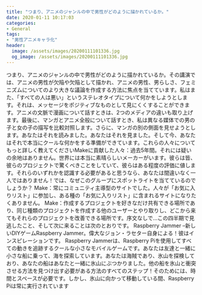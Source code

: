 ```yaml
---
title: "つまり、アニメのジャンルの中で男性がどのように描かれているか。"
date: 2020-01-11 10:17:03
categories:
- General
tags:
- "男性アニメキャラ化"
header:
  image: /assets/images/20200111101336.jpg
  og_image: /assets/images/20200111101336.jpg
---
```


つまり、アニメのジャンルの中で男性がどのように描かれているか。その講演では、アニメの男性が欠陥や欠陥として描かれ、アニメの男性、男らしさ、フェミニズムについてのより大きな議論を作成する方法に焦点を当てています。私はまた、「すべての人は悪い」というステレオタイプについて何かをしようとします。それは、メッセージをポジティブなものとして見にくくすることができます。アニメの文脈で漫画について話すときは、2つのメディアの違いも取り上げます。最後に、マンガとアニメ全般について話すとき、私は異なる媒体での男の子と女の子の描写を比較対照します。さらに、マンガの別の側面を見せようとします。あなたはそれを読みました。あなたはそれを見ました。そして今、あなたはそれで本当にクールな何かをする準備ができています。これらの人々についてもっと詳しく教えてくださいMakeに貢献した人々：過去5年間。それには疑いの余地はありません。世界には本当に素晴らしいメーカーがいます。彼らは皆、彼らのプロジェクトで驚くべきことをしていて、彼らはある程度の評価に値します。それらのいずれかを認識する必要があると思うなら、あなたは間違いなく一人ではありません！では、なぜこのグループにスポットライトを当てているのでしょうか？ Make：常にコミュニティ主導型のサイトでした。人々が「お気に入りリスト」に参加し、ある種の「お気に入りリスト」に含まれるサイトになりたくありません。 Make：作成するプロジェクトを好きなだけ共有できる場所であり、同じ種類のプロジェクトを作成する他のユーザーとやり取りし、どこから来てもそれらのプロジェクトを改善できる場所です。序文なしで…この四半期で見逃したこと、そして次に来ることは次のとおりです。 Raspberry Jammer –新しいDIYゲームRaspberry Jammer。偉大なジョン・ラセター自身による！彼はインスピレーションです。 Raspberry Jammerは、Raspberry Piを使用してすべての動きを追跡するクールな小さなモバイルゲームです。あなたは友達と一緒に小さな船に乗って、海を探索しています。あなたは海賊であり、氷山を探検しており、あなたの船はあなたと一緒に氷山にぶつかりました。他の船を氷山と衝突させる方法を見つけ出す必要がある方法のすべてのステップ！そのためには、時間とスペースが必要です。しかし、氷山に向かって移動している間、Raspberry Piは常に実行されています
